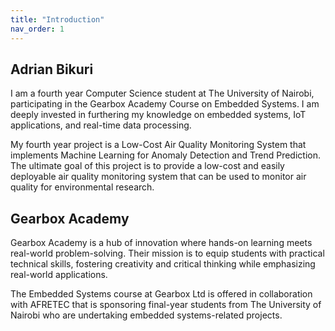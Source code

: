```yaml
---
title: "Introduction"
nav_order: 1
---
```


## Adrian Bikuri
I am a fourth year Computer Science student at The University of Nairobi, participating in the Gearbox Academy Course on Embedded Systems. I am deeply invested in furthering my knowledge on embedded systems, IoT applications, and real-time data processing. 

My fourth year project is a Low-Cost Air Quality Monitoring System that implements Machine Learning for Anomaly Detection and Trend Prediction. The ultimate goal of this project is to provide a low-cost and easily deployable air quality monitoring system that can be used to monitor air quality for environmental research.
## Gearbox Academy
Gearbox Academy is a hub of innovation where hands-on learning meets real-world problem-solving. Their mission is to equip students with practical technical skills, fostering creativity and critical thinking while emphasizing real-world applications.

The Embedded Systems course at Gearbox Ltd is offered in collaboration with AFRETEC that is sponsoring final-year  students from The University of Nairobi who are undertaking embedded systems-related projects.
